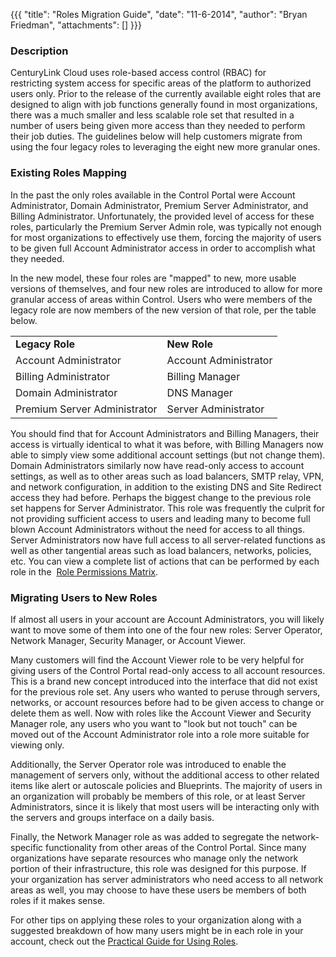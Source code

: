 {{{
  "title": "Roles Migration Guide",
  "date": "11-6-2014",
  "author": "Bryan Friedman",
  "attachments": []
}}}

<h3>Description</h3>
<p>CenturyLink Cloud uses role-based access control (RBAC) for restricting&nbsp;system access for specific areas of the platform to authorized users only. Prior to the release of the currently available eight roles&nbsp;that are designed to align with job
  functions generally found in most organizations, there was a much smaller and less scalable role set that resulted in a number of users being given more access than they needed to perform their job duties. The guidelines below will help customers migrate
  from using the four legacy roles to leveraging the eight new more granular ones.</p>
<h3>Existing Roles Mapping</h3>
<p>In the past the only roles available in the Control Portal were Account Administrator, Domain Administrator, Premium Server Administrator, and Billing Administrator. Unfortunately, the provided level of access for these roles, particularly the Premium
  Server Admin role, was typically not enough for most organizations to effectively use them, forcing the majority of users to be given full Account Administrator access in order to accomplish what they needed.</p>
<p>In the new model, these four roles are "mapped" to new, more usable versions of themselves, and four new roles are introduced to allow for more granular access of areas within Control.&nbsp;Users who were members of the legacy role are now members of
  the new version of that role, per the table below.&nbsp;</p>
<table>
  <tbody>
    <tr>
      <td><strong>Legacy Role</strong>
      </td>
      <td><strong>New Role</strong>
      </td>
    </tr>
    <tr>
      <td>Account Administrator</td>
      <td>Account Administrator</td>
    </tr>
    <tr>
      <td>Billing Administrator</td>
      <td>Billing Manager</td>
    </tr>
    <tr>
      <td>Domain Administrator</td>
      <td>DNS Manager</td>
    </tr>
    <tr>
      <td>Premium Server Administrator</td>
      <td>Server Administrator</td>
    </tr>
  </tbody>
</table>
<p>You should find that for Account Administrators and Billing Managers, their access is virtually identical to what it was before, with Billing Managers now able to simply view some additional account settings (but not change them). Domain Administrators
  similarly now have read-only access to account settings, as well as to other areas such as load balancers, SMTP relay, VPN, and network configuration, in addition to the existing DNS and Site Redirect access they had before.&nbsp;Perhaps the biggest
  change to the previous role set happens for Server Administrator. This role was frequently the culprit for not providing sufficient access to users and leading many to become full blown Account Administrators without the need for access to all things.
  Server Administrators now have full access to all server-related functions as well as other tangential areas such as load balancers, networks, policies, etc.&nbsp;You can view a complete list of actions that can be performed by each role in the&nbsp;
  <a
  href="https://t3n.zendesk.com/entries/57974910-Role-Permissions-Matrix" target="_blank">Role Permissions Matrix</a>.&nbsp;</p>
<h3>Migrating Users to New Roles</h3>
<p>If almost all users in your account are Account Administrators, you will likely want to move some of them into one of the four new roles: Server Operator, Network Manager, Security Manager, or Account Viewer.</p>
<p>Many customers will find the Account Viewer role to be very helpful for giving users of the Control Portal read-only access to all account resources. This is a brand new concept introduced into the interface that did not exist for the previous role set.
  Any users who wanted to peruse through servers, networks, or account resources before had to be given access to change or delete them as well. Now with roles like the Account Viewer and Security Manager role, any users who you want to "look but not
  touch" can be moved out of the Account Administrator role into a role more suitable for viewing only.&nbsp;</p>
<p>Additionally, the Server Operator role was introduced to enable the management of servers only, without the additional access to other related items like alert or autoscale policies and Blueprints. The majority of users in an organization will probably
  be members of this role, or at least Server Administrators, since it is likely that most users will be interacting only with the servers and groups interface on a daily basis.</p>
<p>Finally, the Network Manager role as was added to segregate the network-specific functionality from other areas of the Control Portal. Since many organizations have separate resources who manage only the network portion of their infrastructure, this role
  was designed for this purpose. If your organization has server administrators who need access to all network areas as well, you may choose to have these users be members of both roles if it makes sense.</p>
<p>For other tips&nbsp;on applying these roles to your organization along with a suggested breakdown of how many users might be in each role in your account, check out the&nbsp;<a href="https://t3n.zendesk.com/entries/58057320-Practical-Guide-for-Using-Roles"
  target="_blank">Practical Guide for Using Roles</a>.&nbsp;</p>